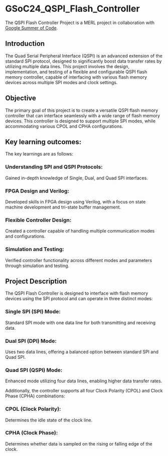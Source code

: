 
# GSoC24_QSPI_Flash_Controller
The QSPI Flash Controller Project is a MERL project in collaboration with [Google Summer of Code](https://summerofcode.withgoogle.com). 

## Introduction
The Quad Serial Peripheral Interface (QSPI) is an advanced extension of the standard SPI protocol, designed to significantly boost data transfer rates by utilizing multiple data lines. This project involves the design, implementation, and testing of a flexible and configurable QSPI flash memory controller, capable of interfacing with various flash memory devices across multiple SPI modes and clock settings.

## Objective
The primary goal of this project is to create a versatile QSPI flash memory controller that can interface seamlessly with a wide range of flash memory devices. This controller is designed to support multiple SPI modes, while accommodating various CPOL and CPHA configurations.

##  Key learning outcomes:
The key learnings are as follows:
### Understanding SPI and QSPI Protocols:
Gained in-depth knowledge of Single, Dual, and Quad SPI interfaces.
### FPGA Design and Verilog:
Developed skills in FPGA design using Verilog, with a focus on state machine development and tri-state buffer management.
### Flexible Controller Design:
Created a controller capable of handling multiple communication modes and configurations.
### Simulation and Testing:
Verified controller functionality across different modes and parameters through simulation and testing.

## Project Description
The QSPI Flash Controller is designed to interface with flash memory devices using the SPI protocol and can operate in three distinct modes:
### Single SPI (SPI) Mode: 
Standard SPI mode with one data line for both transmitting and receiving data.
### Dual SPI (DPI) Mode: 
Uses two data lines, offering a balanced option between standard SPI and Quad SPI.
### Quad SPI (QSPI) Mode: 
Enhanced mode utilizing four data lines, enabling higher data transfer rates.

Additionally, the controller supports all four Clock Polarity (CPOL) and Clock Phase (CPHA) combinations:
### CPOL (Clock Polarity): 
Determines the idle state of the clock line.
### CPHA (Clock Phase): 
Determines whether data is sampled on the rising or falling edge of the clock.
